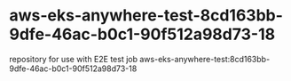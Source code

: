 # aws-eks-anywhere-test-8cd163bb-9dfe-46ac-b0c1-90f512a98d73-18
repository for use with E2E test job aws-eks-anywhere-test:8cd163bb-9dfe-46ac-b0c1-90f512a98d73-18
